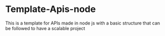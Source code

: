 # Template-Apis-node
This is a template for APIs made in node js with a basic structure that can be followed to have a scalable project
